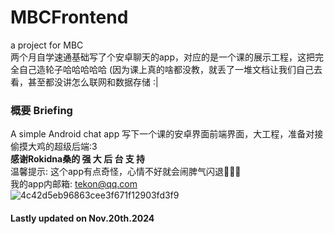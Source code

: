 # MBCFrontend
a project for MBC<br>
两个月自学速通基础写了个安卓聊天的app，对应的是一个课的展示工程，这把完全自己造轮子哈哈哈哈哈 (因为课上真的啥都没教，就丢了一堆文档让我们自己去看，甚至都没讲怎么联网和数据存储 :|<br>
### 概要 Briefing
A simple Android chat app
写下一个课的安卓界面前端界面，大工程，准备对接偷摸大鸡的超级后端:3 <br>
**感谢Rokidna桑的 强 大 后 台 支 持** <br>
温馨提示: 这个app有点奇怪，心情不好就会闹脾气闪退👀💦💦<br>
我的app内邮箱: tekon@qq.com<br>
![4c42d5eb96863cee3f671f12903fd3f9](https://github.com/user-attachments/assets/b01dab94-4d44-4a0d-a20f-70a3d8d819a1)<br>

#### Lastly updated on Nov.20th.2024
